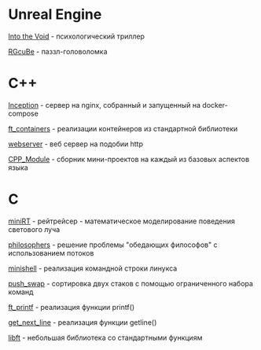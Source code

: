 # Unreal Engine
<a href = "">Into the Void</a> - психологический триллер

<a href = "">RGcuBe</a> - паззл-головоломка

# C++
<a href = "">Inception</a> - сервер на nginx, собранный и запущенный на docker-compose

<a href = "">ft_containers</a> - реализации контейнеров из стандартной библиотеки

<a href = "">webserver</a> - веб сервер на подобии http

<a href = "">CPP_Module</a> - сборник мини-проектов на каждый из базовых аспектов языка

# C
<a href = "">miniRT</a> - рейтрейсер - математическое моделирование поведения светового луча

<a href = "">philosophers</a> - решение проблемы "обедающих философов" с использованием потоков

<a href = "">minishell</a> - реализация командной строки линукса

<a href = "">push_swap</a> - сортировка двух стаков с помощью ограниченного набора команд

<a href = "">ft_printf</a> - реализация функции printf()

<a href = "">get_next_line</a> - реализация функции getline()

<a href = "https://github.com/Divishka/projects/tree/main/libft">libft</a> - небольшая библиотека со стандартными функциям
